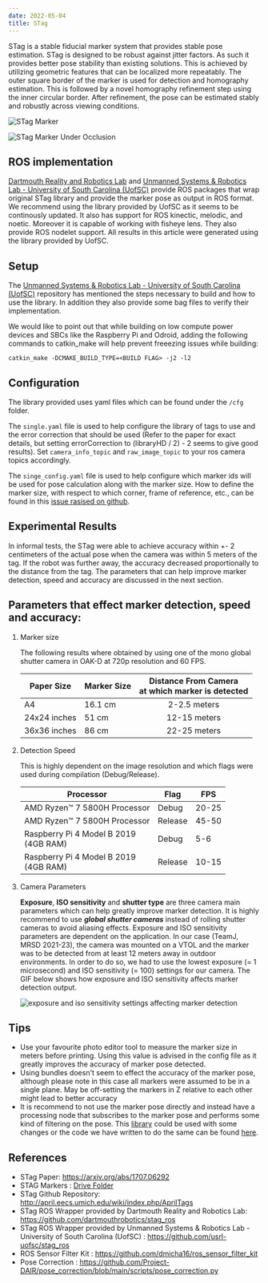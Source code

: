 ```yaml
---
date: 2022-05-04
title: STag
---
```


STag is a stable fiducial marker system that provides stable pose estimation. STag is designed to be robust against jitter factors. As such it provides better pose stability than existing solutions. This is achieved by utilizing geometric features that can be localized more repeatably. The outer square border of the marker is used for detection and homography estimation. This is followed by a novel homography refinement step using the inner circular border. After refinement, the pose can be estimated stably and robustly across viewing conditions. 

![STag Marker](https://user-images.githubusercontent.com/19530665/57179654-c0c11e00-6e88-11e9-9ca5-0c0153b28c91.png)

![STag Marker Under Occlusion](https://user-images.githubusercontent.com/19530665/57179660-cae31c80-6e88-11e9-8f80-bf8e24e59957.png)


## ROS implementation

[Dartmouth Reality and Robotics Lab](https://github.com/dartmouthrobotics/stag_ros) and [Unmanned Systems & Robotics Lab - University of South Carolina (UofSC)](https://github.com/usrl-uofsc/stag_ros) provide ROS packages that wrap original STag library and provide the marker pose as output in ROS format. We recommend using the library provided by UofSC as it seems to be continously updated. It also has support for ROS kinectic, melodic, and noetic. Moreover it is capable of working with fisheye lens. They also provide ROS nodelet support. All results in this article were generated using the library provided by UofSC. 

## Setup

The [Unmanned Systems & Robotics Lab - University of South Carolina (UofSC)](https://github.com/usrl-uofsc/stag_ros) repository has mentioned the steps necessary to build and how to use the library. In addition they also provide some bag files to verify their implementation. 

We would like to point out that while building on low compute power devices and SBCs like the Raspberry Pi and Odroid, adding the following commands to catkin_make will help prevent freeezing issues while building:

```
catkin_make -DCMAKE_BUILD_TYPE=<BUILD FLAG> -j2 -l2
```

## Configuration 

The library provided uses yaml files which can be found under the `/cfg` folder. 

The `single.yaml` file is used to help configure the library of tags to use and the error correction that should be used (Refer to the paper for exact details, but setting errorCorrection to (libraryHD / 2) - 2 seems to give good results). Set ```camera_info_topic``` and ```raw_image_topic``` to your ros camera topics accordingly.

The `singe_config.yaml` file is used to help configure which marker ids will be used for pose calculation along with the marker size. How to define the marker size, with respect to which corner, frame of reference, etc., can be found in this [issue rasised on github](https://github.com/usrl-uofsc/stag_ros/issues/8). 


## Experimental Results

In informal tests, the STag were able to achieve accuracy within +- 2 centimeters of the actual pose when the camera was within 5 meters of the tag. If the robot was further away, the accuracy decreased proportionally to the distance from the tag. The parameters that can help improve marker detection, speed and accuracy are discussed in the next section.

## Parameters that effect marker detection, speed and accuracy:
1. Marker size
   
   The following results where obtained by using one of the mono global shutter camera in OAK-D at 720p resolution and 60 FPS. 

    | Paper Size   	| Marker Size 	| Distance From Camera<br>at which marker is detected 	|
    |--------------	|-------------	|:---------------------------------------------------:	|
    | A4           	| 16.1 cm     	| 2-2.5 meters                                        	|
    | 24x24 inches 	| 51 cm       	| 12-15 meters                                        	|
    | 36x36 inches 	| 86 cm       	| 22-25 meters                                        	|

2. Detection Speed
   
   This is highly dependent on the image resolution and which flags were used during compilation (Debug/Release).


    | Processor                                	| Flag    	| FPS   	|
    |------------------------------------------	|---------	|-------	|
    | AMD Ryzen™ 7 5800H Processor             	| Debug   	| 20-25 	|
    | AMD Ryzen™ 7 5800H Processor             	| Release 	| 45-50 	|
    | Raspberry Pi 4 Model B 2019<br>(4GB RAM) 	| Debug   	| 5-6   	|
    | Raspberry Pi 4 Model B 2019<br>(4GB RAM) 	| Release 	| 10-15 	|

3. Camera Parameters
    
   **Exposure**, **ISO sensitivity** and **shutter type** are three camera main parameters which can help greatly improve marker detection. It is highly recommend to use ***global shutter cameras*** instead of rolling shutter cameras to avoid aliasing effects. Exposure and ISO sensitivity parameters are dependent on the application. In our case (TeamJ, MRSD 2021-23), the camera was mounted on a VTOL and the marker was to be detected from at least 12 meters away in outdoor environments. In order to do so, we had to use the lowest exposure (= 1 microsecond) and ISO sensitivity (= 100) settings for our camera. The GIF below shows how exposure and ISO sensitivity affects marker detection output.

    ![exposure and iso sensitivity settings affecting marker detection](assets/stag_exposure.gif)

## Tips

- Use your favourite photo editor tool to measure the marker size in meters before printing. Using this value is advised in the config file as it greatly improves the accuracy of marker pose detected.
- Using bundles doesn't seem to effect the accuracy of the marker pose, although please note in this case all markers were assumed to be in a single plane. May be off-setting the markers in Z relative to each other  might lead to better accuracy
- It is recommend to not use the marker pose directly and instead have a processing node that subscribes to the marker pose and performs some kind of filtering on the pose. This [library](https://github.com/dmicha16/ros_sensor_filter_kit) could be used with some changes or the code we have written to do the same can be found [here](https://github.com/Project-DAIR/pose_correction/blob/main/scripts/pose_correction.py).

## References
- STag Paper: https://arxiv.org/abs/1707.06292
- STAG Markers : [Drive Folder](https://drive.google.com/drive/folders/0ByNTNYCAhWbIV1RqdU9vRnd2Vnc?resourcekey=0-9ipvecbezW8EWUva5GBQTQ&usp=sharing)
- STag Github Repository: http://april.eecs.umich.edu/wiki/index.php/AprilTags
- STag ROS Wrapper provided by Dartmouth Reality and Robotics Lab: https://github.com/dartmouthrobotics/stag_ros
- STag ROS Wrapper provided by Unmanned Systems & Robotics Lab - University of South Carolina (UofSC) : https://github.com/usrl-uofsc/stag_ros
- ROS Sensor Filter Kit : https://github.com/dmicha16/ros_sensor_filter_kit
- Pose Correction : https://github.com/Project-DAIR/pose_correction/blob/main/scripts/pose_correction.py